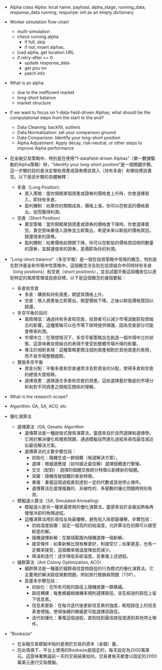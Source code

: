 * Alpha class
	Alpha: local name, payload, alpha_stage, running_data, response_data
	running, response: init as an empty dictionary
	
* Worker simulation flow-chart
	* multi-simulation
	* check running alpha
		* if full, skip
		* if not, insert alphas,
	* load alpha, get location URL
	* if retry-after == 0
		* update response_data
		* get pnu tvr
		* patch info

* What is an alpha
	* due to the inefficient market
	* long-short balance
	* market structure

* If we want to focus on 1-data-field-driven Alphas, what should be the computational steps from the start to the end?
	* Data Cleaning: backfill, outliers
	* Data Normalization: set your comparison ground
	* Data Comparison: Identify your long-short position
	* Alpha Adjustment: Apply decay, risk-neutral, or other steps to improve Alpha performance
* 在金融交易策略中，特別是在使用“1-datafield-driven Alphas”（單一數據驅動的Alpha策略）時，“Identify your long-short position”是一個關鍵步驟。這一步驟的目的是決定哪些資產或證券應該買入（持有多倉）和哪些應該賣空。以下是該步驟的具體解釋：
	* 多倉（Long Position）
		* 買入策略：當你預期某個資產或證券的價格會上升時，你會選擇買入，即持有多倉。
		* 盈利機制：如果你的預期成真，價格上漲，你可以在較高的價格賣出，從而獲得利潤。
	* 空倉（Short Position）
		* 賣空策略：當你預期某個資產或證券的價格會下降時，你會選擇賣空。賣空意味著借入證券並立即賣出，希望未來以較低的價格買回，歸還借來的證券。
		* 盈利機制：如果價格如預期下降，你可以在較低的價格買回相同數量的證券，並歸還借來的證券，差價即為你的利潤。
* "Long-short balance"（多空平衡）是一個在投資策略中常用的概念，特別是在對沖基金和市場中性策略中。這個概念涉及到在投資組合中同時持有多倉（long positions）和空倉（short positions），並且試圖平衡這兩種倉位以達到特定的風險管理或投資目標。以下是這個概念的幾個要點：
	* 多倉和空倉
		* 多倉：購買和持有資產，期望其價格上升。
		* 空倉：借入資產後立即賣出，期望價格下降，之後以較低價格買回以歸還。
	* 多空平衡的目的
		* 風險降低：通過持有多倉和空倉，投資者可以減少市場波動對投資組合的影響。這種策略可以在市場下跌時提供保護，因為空倉部分可能會帶來利潤。
		* 市場中立：在理想情況下，多空平衡策略旨在創造一個市場中立的狀態，這意味著投資組合的表現不會受到整體市場升降的影響。
		* 專注於相對表現：這種策略更關注個別資產相對於其他資產的表現，而不是市場整體趨勢。
	* 實施多空平衡
		* 資金分配：平衡多倉和空倉通常涉及對資金的分配，使得多倉和空倉的總值大致相等。
		* 選擇資產：選擇適合多倉和空倉的資產。這些選擇基於徹底的市場分析和對不同資產之間相互關係的理解。

* What is the research scope?
* Algorithm: GA, SA, ACO, etc

* 優化演算法
	* 遺傳算法（GA, Genetic Algorithm
		* 遺傳算法是一種啟發式搜索演算法，靈感來自於自然選擇和遺傳學。它用於解決優化和搜索問題，通過模擬自然進化過程來尋找最佳或近似最佳解決方案。
		* 遺傳算法的主要步驟包括：
			* 初始化：隨機生成一群個體（候選解決方案）。
			* 選擇：根據適應度（如何接近最佳解）選擇個體進行繁殖。
			* 交叉（配對）：選擇的個體交換部分特徵以創建新的個體。
			* 突變：隨機改變個體的某些特徵。
			* 重複：重複這個過程直到達到一定的代數或其他停止條件。
			* 遺傳算法在處理複雜的、非線性的、多變數的優化問題時特別有效。
	* 模擬退火算法（SA, Simulated Annealing）
		* 模擬退火是另一種普遍使用的優化演算法，靈感來自於金屬加熱後再慢慢冷卻的物理過程。
		* 這種演算法用於尋找全局最優解，避免陷入局部最優解，步驟包括：
			* 初始溫度設置：設定一個高的初始溫度，允許算法在初期可以接受較差的解。
			* 隨機選擇新解：在鄰域範圍內隨機選擇一個新解。
			* 接受條件：如果新解比現有解更好，則接受它；如果更差，也有一定概率接受，這個概率隨溫度降低而減少。
			* 降溫和迭代：逐步降低系統溫度，並重複上述過程。
	* 蟻群算法（Ant Colony Optimization, ACO）
		* 蟻群算法是一種基於蟻群尋找食物路徑的行為模式的優化演算法。它主要用於解決路徑規劃問題，例如旅行推銷員問題（TSP）。
		* 其基本步驟包括：
			* 初始化：在所有可能的路徑上隨機放置一群螞蟻。
			* 路徑構建：每隻螞蟻根據機率規則選擇路徑，並在經過的路徑上留下信息素。
			* 信息素更新：在每次迭代後更新信息素的強度，較短路徑上的信息素會增強，使得後續的螞蟻更可能選擇該路徑。
			* 迭代和優化：重複這個過程，直到找到最佳路徑或達到其他停止條件。
* "Booksize"
	* 在金融交易模擬中指的是用於交易的資本（金錢）量。
	* 在此情境下，平台上使用的Booksize是固定的，每天設定為2000萬美元。這意味著無論前一天的交易結果如何，交易者每天都會以固定的2000萬美元進行交易模擬。
	  